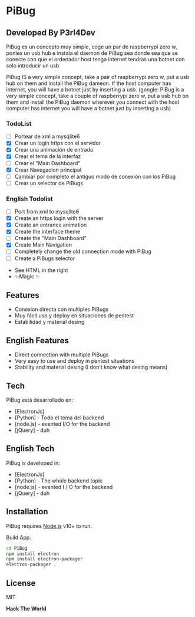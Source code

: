 # PiBug
## Developed By P3rl4Dev


PiBug es un concepto muy simple, coge un par de raspberrypi zero w, ponles un usb hub e instala el daemon de PiBug
sea donde sea que se conecte con que el ordenador host tenga internet tendras una botnet con solo introducir un usb

PiBug IS a very simple concept, take a pair of raspberrypi zero w, put a usb hub on them and install the PiBug dameon.
If the host computer has internet, you will have a botnet just by inserting a usb.
(google: PiBug is a very simple concept, take a couple of raspberrypi zero w, put a usb hub on them and install the PiBug daemon
wherever you connect with the host computer has internet you will have a botnet just by inserting a usb)

### TodoList

- [ ] Portear de xml a mysqlite6
- [x] Crear un login https con el servidor
- [x] Crear una animación de entrada
- [x] Crear el tema de la interfaz
- [ ] Crear el "Main Dashboard"
- [X] Crear Navegacion principal
- [ ] Cambiar por completo el antiguo modo de conexión con los PiBug
- [ ] Crear un selector de PiBugs 

### English Todolist

- [ ] Port from xml to mysqlite6
- [x] Create an https login with the server
- [x] Create an entrance animation
- [x] Create the interface theme
- [ ] Create the "Main Dashboard"
- [X] Create Main Navigation
- [ ] Completely change the old connection mode with PiBug
- [ ] Create a PiBugs selector

- See HTML in the right
- ✨Magic ✨

## Features

- Conexion directa con multiples PiBugs
- Muy fácil uso y deploy en situaciones de pentest
- Estabilidad y material desing

## English Features

- Direct connection with multiple PiBugs
- Very easy to use and deploy in pentest situations
- Stability and material desing
(I don't know what desing means)


## Tech

PiBug está desarrollado en:

- [ElectronJs]
- [Python] - Todo el tema del backend
- [node.js] - evented I/O for the backend
- [jQuery] - duh

## English Tech

PiBug is developed in:

- [ElectronJs]
- [Python] - The whole backend topic
- [node.js] - evented I / O for the backend
- [jQuery] - duh

## Installation 

PiBug requires [Node.js](https://nodejs.org/) v10+ to run.

Build App.

```sh
cd PiBug
npm install electron
npm install electron-packager
electron-packager .
```


## License

MIT

**Hack The World**
